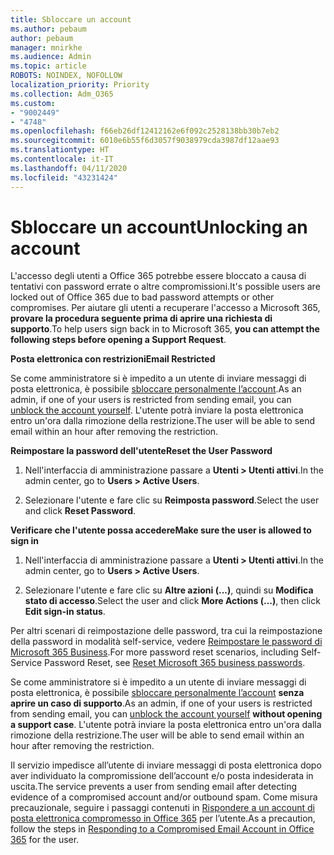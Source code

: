 ```yaml
---
title: Sbloccare un account
ms.author: pebaum
author: pebaum
manager: mnirkhe
ms.audience: Admin
ms.topic: article
ROBOTS: NOINDEX, NOFOLLOW
localization_priority: Priority
ms.collection: Adm_O365
ms.custom:
- "9002449"
- "4748"
ms.openlocfilehash: f66eb26df12412162e6f092c2528138bb30b7eb2
ms.sourcegitcommit: 6010e6b55f6d3057f9038979cda3987df12aae93
ms.translationtype: HT
ms.contentlocale: it-IT
ms.lasthandoff: 04/11/2020
ms.locfileid: "43231424"
---
```

# <a name="unlocking-an-account"></a><span data-ttu-id="9e828-102">Sbloccare un account</span><span class="sxs-lookup"><span data-stu-id="9e828-102">Unlocking an account</span></span>

<span data-ttu-id="9e828-103">L'accesso degli utenti a Office 365 potrebbe essere bloccato a causa di tentativi con password errate o altre compromissioni.</span><span class="sxs-lookup"><span data-stu-id="9e828-103">It's possible users are locked out of Office 365 due to bad password attempts or other compromises.</span></span> <span data-ttu-id="9e828-104">Per aiutare gli utenti a recuperare l'accesso a Microsoft 365, **provare la procedura seguente prima di aprire una richiesta di supporto**.</span><span class="sxs-lookup"><span data-stu-id="9e828-104">To help users sign back in to Microsoft 365, **you can attempt the following steps before opening a Support Request**.</span></span> 

<span data-ttu-id="9e828-105">**Posta elettronica con restrizioni**</span><span class="sxs-lookup"><span data-stu-id="9e828-105">**Email Restricted**</span></span>

<span data-ttu-id="9e828-106">Se come amministratore si è impedito a un utente di inviare messaggi di posta elettronica, è possibile [sbloccare personalmente l’account](https://docs.microsoft.com/microsoft-365/security/office-365-security/removing-user-from-restricted-users-portal-after-spam).</span><span class="sxs-lookup"><span data-stu-id="9e828-106">As an admin, if one of your users is restricted from sending email, you can [unblock the account yourself](https://docs.microsoft.com/microsoft-365/security/office-365-security/removing-user-from-restricted-users-portal-after-spam).</span></span> <span data-ttu-id="9e828-107">L'utente potrà inviare la posta elettronica entro un'ora dalla rimozione della restrizione.</span><span class="sxs-lookup"><span data-stu-id="9e828-107">The user will be able to send email within an hour after removing the restriction.</span></span>

<span data-ttu-id="9e828-108">**Reimpostare la password dell'utente**</span><span class="sxs-lookup"><span data-stu-id="9e828-108">**Reset the User Password**</span></span>

1. <span data-ttu-id="9e828-109">Nell'interfaccia di amministrazione passare a **Utenti > Utenti attivi**.</span><span class="sxs-lookup"><span data-stu-id="9e828-109">In the admin center, go to **Users > Active Users**.</span></span>

2. <span data-ttu-id="9e828-110">Selezionare l'utente e fare clic su **Reimposta password**.</span><span class="sxs-lookup"><span data-stu-id="9e828-110">Select the user and click **Reset Password**.</span></span>

<span data-ttu-id="9e828-111">**Verificare che l'utente possa accedere**</span><span class="sxs-lookup"><span data-stu-id="9e828-111">**Make sure the user is allowed to sign in**</span></span>

1. <span data-ttu-id="9e828-112">Nell'interfaccia di amministrazione passare a **Utenti > Utenti attivi**.</span><span class="sxs-lookup"><span data-stu-id="9e828-112">In the admin center, go to **Users > Active Users**.</span></span>

2. <span data-ttu-id="9e828-113">Selezionare l'utente e fare clic su **Altre azioni (...)**, quindi su **Modifica stato di accesso**.</span><span class="sxs-lookup"><span data-stu-id="9e828-113">Select the user and click **More Actions (...)**, then click **Edit sign-in status**.</span></span>

<span data-ttu-id="9e828-114">Per altri scenari di reimpostazione delle password, tra cui la reimpostazione della password in modalità self-service, vedere [Reimpostare le password di Microsoft 365 Business](https://docs.microsoft.com/microsoft-365/admin/add-users/reset-passwords?view=o365-worldwide).</span><span class="sxs-lookup"><span data-stu-id="9e828-114">For more password reset scenarios, including Self-Service Password Reset, see [Reset Microsoft 365 business passwords](https://docs.microsoft.com/microsoft-365/admin/add-users/reset-passwords?view=o365-worldwide).</span></span>


<span data-ttu-id="9e828-115">Se come amministratore si è impedito a un utente di inviare messaggi di posta elettronica, è possibile [sbloccare personalmente l’account](https://docs.microsoft.com/microsoft-365/security/office-365-security/removing-user-from-restricted-users-portal-after-spam) **senza aprire un caso di supporto**.</span><span class="sxs-lookup"><span data-stu-id="9e828-115">As an admin, if one of your users is restricted from sending email, you can [unblock the account yourself](https://docs.microsoft.com/microsoft-365/security/office-365-security/removing-user-from-restricted-users-portal-after-spam) **without opening a support case**.</span></span> <span data-ttu-id="9e828-116">L'utente potrà inviare la posta elettronica entro un'ora dalla rimozione della restrizione.</span><span class="sxs-lookup"><span data-stu-id="9e828-116">The user will be able to send email within an hour after removing the restriction.</span></span>

<span data-ttu-id="9e828-117">Il servizio impedisce all’utente di inviare messaggi di posta elettronica dopo aver individuato la compromissione dell’account e/o posta indesiderata in uscita.</span><span class="sxs-lookup"><span data-stu-id="9e828-117">The service prevents a user from sending email after detecting evidence of a compromised account and/or outbound spam.</span></span> <span data-ttu-id="9e828-118">Come misura precauzionale, seguire i passaggi contenuti in [Rispondere a un account di posta elettronica compromesso in Office 365](https://docs.microsoft.com/office365/securitycompliance/responding-to-a-compromised-email-account) per l’utente.</span><span class="sxs-lookup"><span data-stu-id="9e828-118">As a precaution, follow the steps in [Responding to a Compromised Email Account in Office 365](https://docs.microsoft.com/office365/securitycompliance/responding-to-a-compromised-email-account) for the user.</span></span>
